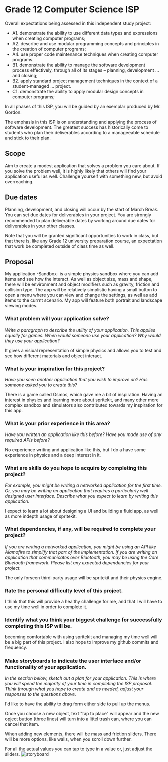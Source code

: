 # Grade 12 Computer Science ISP

Overall expectations being assessed in this independent study project:

* A1. 	demonstrate the ability to use different data types and expressions when creating computer programs;
* A2. 	describe and use modular programming concepts and principles in the creation of computer programs;
* A4. 	use proper code maintenance techniques when creating computer programs.
* B1. 	demonstrate the ability to manage the software development process effectively, through all of its stages – planning, development ... and closing;
* B2. 	apply standard project management techniques in the context of a student-managed ... project.
* C1. 	demonstrate the ability to apply modular design concepts in computer programs;

In all phases of this ISP, you will be guided by an exemplar produced by Mr. Gordon.

The emphasis in this ISP is on understanding and applying the process of software development. The greatest success has historically come to students who plan their deliverables according to a manageeable schedule and stick to their plan.

## Scope

Aim to create a modest application that solves a problem you care about. If you solve the problem well, it is highly likely that others will find your application useful as well. Challenge yourself with something new, but avoid overreaching.

## Due dates

Planning, development, and closing will occur by the start of March Break. You can set due dates for deliverables in your project. You are strongly recommended to plan deliverable dates by working around due dates for deliverables in your other classes.

Note that you will be granted significant opportunities to work in class, but that there is, like any Grade 12 university preparation course, an expectation that work be completed outside of class time as well.

## Proposal

My application -Sandbox- is a simple physics sandbox where you can add items and see how the interact. As well as object size, mass and shape, there will be environment and object modifiers such as gravity, friction and collision type. The app will be relatively simplistic having a small button to open a menu where you can view and change the settings, as well as add items to the currnt scenario. My app will feature both portrait and landscape viewing modes.

### What problem will your application solve?

*Write a paragraph to describe the utility of your application. This applies equally for games. When would someone use your application? Why would they use your application?*

It gives a visiual representation of simple physics and allows you to test and see how different materials and object interact.

### What is your inspiration for this project?

*Have you seen another application that you wish to improve on? Has someone asked you to create this?*

There is a game called Osmos, which gave me a bit of inspiration. Having an interest in physics and learning more about spritekit, and many other more complex sandbox and simulators also contributed towards my inspiration for this app.

### What is your prior experience in this area?

*Have you written an application like this before? Have you made use of any required APIs before?*

No experience writing and application like this, but I do a have some experience in physics and a deep interest in it.

### What are skills do you hope to acquire by completing this project?

*For example, you might be writing a networked application for the first time. Or, you may be writing an application that requires a particularly well designed user interface. Describe what you expect to learn by writing this application.*

I expect to learn a lot about designing a UI and building a fluid app, as well as more indepth usage of spritekit. 

### What dependencies, if any, will be required to complete your project?

*If you are writing a networked application, you might be using an API like Alamofire to simplify that part of the implementation. If you are writing an application that communicates over Bluetooth, you may be using the Core Bluetooth framework. Please list any expected dependencies for your project.*

The only forseen third-party usage will be spritekit and their physics engine.

### Rate the personal difficulty level of this project.

I think that this will provide a healthy challenge for me, and that I will have to use my time well in order to complete it.

### Identify what you think your biggest challenge for successfully completing this ISP will be.

becoming comfortable with using spritekit and managing my time well will be a big part of this project. I also hope to improve my github commits and frequency.

### Make storyboards to indicate the user interface and/or functionality of your application.

*In the section below, sketch out a plan for your application. This is where you will spend the majority of your time in completing the ISP proposal. Think through what you hope to create and as needed, adjust your responses to the questions above.*

I'd like to have the ability to drag form either side to pull up the menus.

Once you choose a new object, text "tap to place" will appear and the new opject button (three lines) will turn into a littel trash can, where you can cancel that item.

When adding new elements, there will be mass and friction sliders. There will be more options, like walls, when you scroll down further.

For all the actual values you can tap to type in a value or, just adjust the sliders.
![storyboard](https://github.com/cnoblec/ics4u-isp-sandbox/blob/master/Sofware%20Story%20Board.JPG?raw=true)

